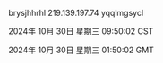 brysjhhrhl 219.139.197.74 yqqlmgsycl

2024年 10月 30日 星期三 09:50:02 CST

2024年 10月 30日 星期三 01:50:02 GMT
